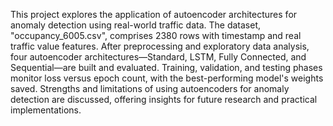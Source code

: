 This project explores the application of autoencoder architectures for anomaly detection using real-world traffic data. The dataset, "occupancy_6005.csv", comprises 2380 rows with timestamp and real traffic value features. After preprocessing and exploratory data analysis, four autoencoder architectures—Standard, LSTM, Fully Connected, and Sequential—are built and evaluated. Training, validation, and testing phases monitor loss versus epoch count, with the best-performing model's weights saved. Strengths and limitations of using autoencoders for anomaly detection are discussed, offering insights for future research and practical implementations.
